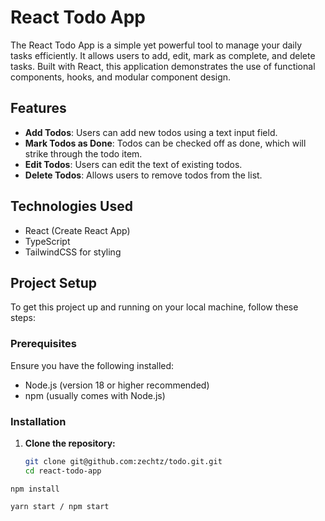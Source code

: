 # React Todo App

The React Todo App is a simple yet powerful tool to manage your daily tasks efficiently. It allows users to add, edit, mark as complete, and delete tasks. Built with React, this application demonstrates the use of functional components, hooks, and modular component design.

## Features

- **Add Todos**: Users can add new todos using a text input field.
- **Mark Todos as Done**: Todos can be checked off as done, which will strike through the todo item.
- **Edit Todos**: Users can edit the text of existing todos.
- **Delete Todos**: Allows users to remove todos from the list.

## Technologies Used

- React (Create React App)
- TypeScript
- TailwindCSS for styling

## Project Setup

To get this project up and running on your local machine, follow these steps:

### Prerequisites

Ensure you have the following installed:

- Node.js (version 18 or higher recommended)
- npm (usually comes with Node.js)

### Installation

1. **Clone the repository:**

   ```bash
   git clone git@github.com:zechtz/todo.git.git
   cd react-todo-app
   ```

```
npm install
```

```
yarn start / npm start
```
